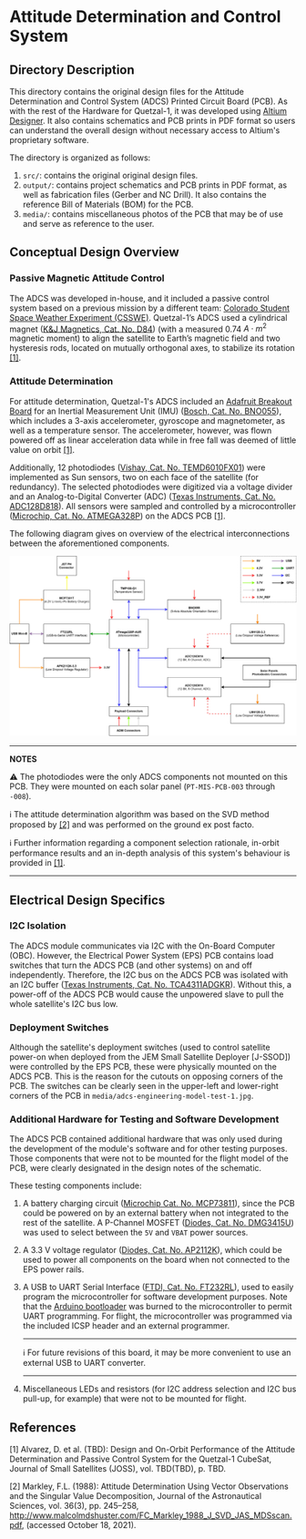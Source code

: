 # Attitude Determination and Control System #

## Directory Description

This directory contains the original design files for the Attitude Determination and Control System (ADCS) Printed Circuit Board (PCB). As with the rest of the Hardware for Quetzal-1, it was developed using [Altium Designer](https://www.altium.com/). It also contains schematics and PCB prints in PDF format so users can understand the overall design without necessary access to Altium's proprietary software.

The directory is organized as follows:

1. `src/`: contains the original original design files.
2. `output/`: contains project schematics and PCB prints in PDF format, as well as fabrication files (Gerber and NC Drill). It also contains the reference Bill of Materials (BOM) for the PCB.
3. `media/`: contains miscellaneous photos of the PCB that may be of use and serve as reference to the user.

## Conceptual Design Overview

### Passive Magnetic Attitude Control

The ADCS was developed in-house, and it included a passive control system based on a previous mission by a different team: [Colorado Student Space Weather Experiment (CSSWE)](https://lasp.colorado.edu/home/csswe/). Quetzal-1’s ADCS used a cylindrical magnet ([K&J Magnetics, Cat. No. D84](https://www.kjmagnetics.com/proddetail.asp?prod=D84)) (with a measured 0.74  $A \cdot m^2$ magnetic moment) to align the satellite to Earth’s magnetic field and two hysteresis rods, located on mutually orthogonal axes, to stabilize its rotation [[1]](#user-content-references).

### Attitude Determination

For attitude determination, Quetzal-1's ADCS included an [Adafruit Breakout Board](https://learn.adafruit.com/adafruit-bno055-absolute-orientation-sensor) for an Inertial Measurement Unit (IMU) ([Bosch, Cat. No. BNO055](https://cdn-learn.adafruit.com/assets/assets/000/036/832/original/BST_BNO055_DS000_14.pdf)), which includes a 3-axis accelerometer, gyroscope and magnetometer, as well as a temperature sensor. The accelerometer, however, was flown powered off as linear acceleration data while in free fall was deemed of little value on orbit [[1]](#user-content-references).

Additionally, 12 photodiodes ([Vishay, Cat. No. TEMD6010FX01](https://www.vishay.com/en/product/81308/)) were implemented as Sun sensors, two on each face of the satellite (for redundancy). The selected photodiodes were digitized via a voltage divider and an Analog-to-Digital Converter (ADC) ([Texas Instruments, Cat. No. ADC128D818](https://www.ti.com/product/ADC128D818)). All sensors were sampled and controlled by a microcontroller ([Microchip, Cat. No. ATMEGA328P](https://www.microchip.com/en-us/product/ATmega328P)) on the ADCS PCB [[1]](#user-content-references).

The following diagram gives on overview of the electrical interconnections between the aforementioned components.

![adcs-block-diagram](./src/PT-MIS-PCB-001_v1%20Block%20Diagram.jpg?raw=true "ADCS Block Diagram")

---
**NOTES**

:warning: The photodiodes were the only ADCS components not mounted on this PCB. They were mounted on each solar panel (`PT-MIS-PCB-003` through `-008`).

:information_source: The attitude determination algorithm was based on the SVD method proposed by [[2]](#user-content-references) and was performed on the ground ex post facto.

:information_source: Further information regarding a component selection rationale, in-orbit performance results and an in-depth analysis of this system's behaviour is provided in [[1]](#user-content-references).

---

## Electrical Design Specifics

### I2C Isolation

The ADCS module communicates via I2C with the On-Board Computer (OBC). However, the Electrical Power System (EPS) PCB contains load switches that turn the ADCS PCB (and other systems) on and off independently. Therefore, the I2C bus on the ADCS PCB was isolated with an I2C buffer ([Texas Instruments, Cat. No. TCA4311ADGKR](https://www.ti.com/product/TCA4311A/part-details/TCA4311ADGKR)). Without this, a power-off of the ADCS PCB would cause the unpowered slave to pull the whole satellite's I2C bus low.

### Deployment Switches

Although the satellite's deployment switches (used to control satellite power-on when deployed from the JEM Small Satellite Deployer [J-SSOD]) were controlled by the EPS PCB, these were physically mounted on the ADCS PCB. This is the reason for the cutouts on opposing corners of the PCB. The switches can be clearly seen in the upper-left and lower-right corners of the PCB in `media/adcs-engineering-model-test-1.jpg`.

### Additional Hardware for Testing and Software Development

The ADCS PCB contained additional hardware that was only used during the development of the module's software and for other testing purposes. Those components that were not to be mounted for the flight model of the PCB, were clearly designated in the design notes of the schematic.

These testing components include:

1. A battery charging circuit ([Microchip Cat. No. MCP73811](https://www.microchip.com/en-us/product/MCP73811)), since the PCB could be powered on by an external battery when not integrated to the rest of the satellite. A P-Channel MOSFET ([Diodes, Cat. No. DMG3415U](https://www.digikey.com/en/products/detail/diodes-incorporated/DMG3415U-7/2052768)) was used to select between the `5V` and `VBAT` power sources.
2. A 3.3 V voltage regulator ([Diodes, Cat. No. AP2112K](https://www.diodes.com/assets/Datasheets/AP2112.pdf)), which could be used to power all components on the board when not connected to the EPS power rails.
3. A USB to UART Serial Interface ([FTDI, Cat. No. FT232RL](https://ftdichip.com/products/ft232rl/)), used to easily program the microcontroller for software development purposes. Note that the [Arduino bootloader](https://docs.arduino.cc/hacking/software/Bootloader) was burned to the microcontroller to permit UART programming. For flight, the microcontroller was programmed via the included ICSP header and an external programmer.

    ---
    :information_source: For future revisions of this board, it may be more convenient to use an external USB to UART converter.

    ---

4. Miscellaneous LEDs and resistors (for I2C address selection and I2C bus pull-up, for example) that were not to be mounted for flight.

## References

[1] Alvarez, D. et al. (TBD): Design and On-Orbit Performance of the Attitude Determination and Passive Control System for the Quetzal-1 CubeSat, Journal of Small Satellites (JOSS), vol. TBD(TBD), p. TBD.

[2] Markley, F.L. (1988): Attitude Determination Using Vector Observations and the Singular Value Decomposition, Journal of the Astronautical Sciences, vol. 36(3), pp. 245–258, http://www.malcolmdshuster.com/FC_Markley_1988_J_SVD_JAS_MDSscan.pdf, (accessed October 18, 2021).